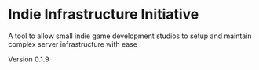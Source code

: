 # Indie Infrastructure Initiative
A tool to allow small indie game development studios to setup and maintain complex server infrastructure with ease

Version 0.1.9
